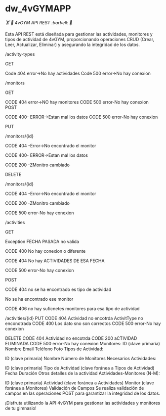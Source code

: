 # dw_4vGYMAPP
<em>:weight_lifting: :muscle: 4vGYM API REST :barbell:  :muscle:</em>


Esta API REST está diseñada para gestionar las actividades, monitores y tipos de actividad de 4vGYM, proporcionando operaciones CRUD (Crear, Leer, Actualizar, Eliminar) y asegurando la integridad de los datos.


/activity-types


GET


Code 404 error->No hay actividades
Code 500 error->No hay conexion

/monitors


GET 



CODE 404 error->NO hay monitores
CODE 500 error-No hay conexion
POST



CODE 400- ERROR->Estan mal los datos
CODE 500 error-No hay conexion

PUT


/monitors/{id}



CODE 404 -Error->No encontrado el monitor


CODE 400- ERROR->Estan mal los datos


CODE 200 -ZMonitro cambiado



DELETE



/monitors/{id}




CODE 404 -Error->No encontrado el monitor



CODE 200 -ZMonitro cambiado



CODE 500 error-No hay conexion



/activities



GET



Exception FECHA PASADA no valida


CODE 400 No hay conexion o diferente


CODE 404 No hay ACTIVIDADES DE ESA FECHA


CODE 500 error-No hay conexion



POST



CODE 404 no se ha encontrado es tipo de actividad


No se ha encontrado ese monitor


CODE 406 no hay suficnetes monitores para esa tipo de actividad



/activities/{id}
PUT
CODE 404 Actividad no encotrda
ActivitType no enconotrada
CODE 400 Los dato sno son correctos
CODE 500 error-No hay conexion

DELETE
CODE 404 Actividad no encotrda
CODE 200 aCTIVIDAD ELIMINADA
CODE 500 error-No hay conexion
Monitores:
ID (clave primaria)
Nombre
Email
Teléfono
Foto
Tipos de Actividad:

ID (clave primaria)
Nombre
Número de Monitores Necesarios
Actividades:

ID (clave primaria)
Tipo de Actividad (clave foránea a Tipos de Actividad)
Fecha
Duración
Otros detalles de la actividad
Actividades-Monitores (N-M):

ID (clave primaria)
Actividad (clave foránea a Actividades)
Monitor (clave foránea a Monitores)
Validación de Campos
Se realiza validación de campos en las operaciones POST para garantizar la integridad de los datos.

¡Disfruta utilizando la API 4vGYM para gestionar las actividades y monitores de tu gimnasio!
